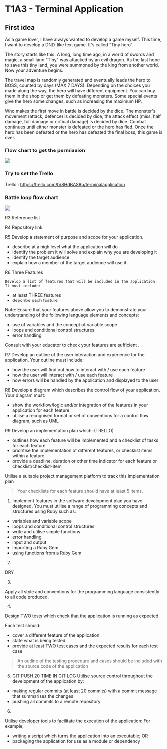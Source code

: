 # T1A3 - Terminal Application

## First idea

As a game lover, I have always wanted to develop a game myself. This time, I want to develop a DND-like text game. It's called "Tiny hero".

The story starts like this: A long, long time ago, in a world of swords and magic, a small land "Tiny" was attacked by an evil dragon. As the last hope to save this tiny land, you were summoned by the king from another world. Now your adventure begins.

The travel map is randomly generated and eventually leads the hero to BOSS, counted by days (MAX 7 DAYS). Depending on the choices you made along the way, the hero will have different equipment. You can buy them in the shop or get them by defeating monsters. Some special events give the hero some changes, such as increasing the maximum HP.

Who makes the first move in battle is decided by the dice. The monster's movement (attack, defence) is decided by dice, the attack effect (miss, half damage, full damage or critical damage) is decided by dice. Combat continues until either monster is defeated or the hero has fled.
Once the hero has been defeated or the hero has defeated the final boss, this game is over.

### Flow chart to get the permission
![](/docs/char_flow.jpeg)

### Try to set the Trello
Trello : https://trello.com/b/8HdBAS8b/terminalapplication

### Battle loop flow chart
![](/docs/battle_loop.jpeg)


R3 Reference list

R4 Repository link

R5 Develop a statement of purpose and scope for your application.
  - describe at a high level what the application will do
  - identify the problem it will solve and explain why you are developing it
  - identify the target audience
  - explain how a member of the target audience will use it




R6 Three Features

	Develop a list of features that will be included in the application. It must include:
- at least THREE features
- describe each feature

Note: Ensure that your features above allow you to demonstrate your understanding of the following language elements and concepts:
- use of variables and the concept of variable scope
- loops and conditional control structures
- error handling

Consult with your educator to check your features are sufficient .






R7 	Develop an outline of the user interaction and experience for the application.
Your outline must include:
- how the user will find out how to interact with / use each feature
- how the user will interact with / use each feature
- how errors will be handled by the application and displayed to the user



R8 Develop a diagram which describes the control flow of your application. Your diagram must:
- show the workflow/logic and/or integration of the features in your application for each feature.
- utilise a recognised format or set of conventions for a control flow diagram, such as UML


R9	Develop an implementation plan which:   (TRELLO)
- outlines how each feature will be implemented and a checklist of tasks for each feature
- prioritise the implementation of different features, or checklist items within a feature
- provide a deadline, duration or other time indicator for each feature or checklist/checklist-item

Utilise a suitable project management platform to track this implementation plan

> Your checklists for each feature should have at least 5 items.



<!-- CODE REQUIREMENT -->
1.
	Implement features in the software development plan you have designed. You must utilise a range of programming concepts and structures using Ruby such as:
- variables and variable scope
- loops and conditional control structures
- write and utilise simple functions
- error handling
- input and output
- importing a Ruby Gem
- using functions from a Ruby Gem

2.
DRY


3.
Apply all style and conventions for the programming language consistently to all code produced.

4.
Design TWO tests which check that the application is running as expected.

Each test should:
- cover a different feature of the application
- state what is being tested
- provide at least TWO test cases and the expected results for each test case

> An outline of the testing procedure and cases should be included with the source code of the application

5.  GIT PUSH 20 TIME IN  GIT LOG
Utilise source control throughout the development of the application by:
- making regular commits (at least 20 commits) with a commit message that summarises the changes
- pushing all commits to a remote repository


6. 
Utilise developer tools to facilitate the execution of the application:
For example,
- writing a script which turns the application into an executable; OR
- packaging the application for use as a module or dependency
